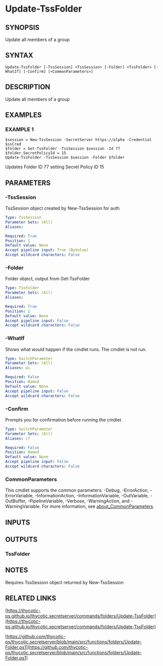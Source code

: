 # Update-TssFolder

## SYNOPSIS
Update all members of a group

## SYNTAX

```
Update-TssFolder [-TssSession] <TssSession> [-Folder] <TssFolder> [-WhatIf] [-Confirm] [<CommonParameters>]
```

## DESCRIPTION
Update all members of a group

## EXAMPLES

### EXAMPLE 1
```
$session = New-TssSession -SecretServer https://alpha -Credential $ssCred
$folder = Get-TssFolder -TssSession $session -Id 77
$folder.SecretPolicyId = 15
Update-TssFolder -TssSession $session -Folder $folder
```

Updates Folder ID 77 setting Secret Policy ID 15

## PARAMETERS

### -TssSession
TssSession object created by New-TssSession for auth

```yaml
Type: TssSession
Parameter Sets: (All)
Aliases:

Required: True
Position: 1
Default value: None
Accept pipeline input: True (ByValue)
Accept wildcard characters: False
```

### -Folder
Folder object, output from Get-TssFolder

```yaml
Type: TssFolder
Parameter Sets: (All)
Aliases:

Required: True
Position: 2
Default value: None
Accept pipeline input: False
Accept wildcard characters: False
```

### -WhatIf
Shows what would happen if the cmdlet runs.
The cmdlet is not run.

```yaml
Type: SwitchParameter
Parameter Sets: (All)
Aliases: wi

Required: False
Position: Named
Default value: None
Accept pipeline input: False
Accept wildcard characters: False
```

### -Confirm
Prompts you for confirmation before running the cmdlet.

```yaml
Type: SwitchParameter
Parameter Sets: (All)
Aliases: cf

Required: False
Position: Named
Default value: None
Accept pipeline input: False
Accept wildcard characters: False
```

### CommonParameters
This cmdlet supports the common parameters: -Debug, -ErrorAction, -ErrorVariable, -InformationAction, -InformationVariable, -OutVariable, -OutBuffer, -PipelineVariable, -Verbose, -WarningAction, and -WarningVariable. For more information, see [about_CommonParameters](http://go.microsoft.com/fwlink/?LinkID=113216).

## INPUTS

## OUTPUTS

### TssFolder
## NOTES
Requires TssSession object returned by New-TssSession

## RELATED LINKS

[https://thycotic-ps.github.io/thycotic.secretserver/commands/folders/Update-TssFolder](https://thycotic-ps.github.io/thycotic.secretserver/commands/folders/Update-TssFolder)

[https://github.com/thycotic-ps/thycotic.secretserver/blob/main/src/functions/folders/Update-Folder.ps1](https://github.com/thycotic-ps/thycotic.secretserver/blob/main/src/functions/folders/Update-Folder.ps1)

